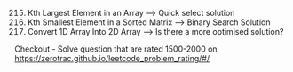 215. Kth Largest Element in an Array --> Quick select solution
216. Kth Smallest Element in a Sorted Matrix --> Binary Search Solution
217. Convert 1D Array Into 2D Array --> Is there a more optimised solution?

Checkout -
Solve question that are rated 1500-2000 on https://zerotrac.github.io/leetcode_problem_rating/#/
